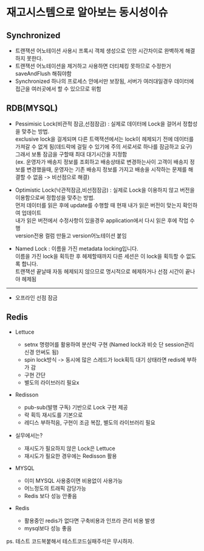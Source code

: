 # 재고시스템으로 알아보는 동시성이슈

## Synchronized
- 트랜잭션 어노테이션 사용시 프록시 객체 생성으로 인한 시간차이로 완벽하게 해결하지 못한다.
- 트랜잭션 어노테이션을 제거하고 사용하면 더티체킹 못하므로 수정한거 saveAndFlush 해줘야함
- Synchronized 하나의 프로세스 안에서만 보장됨, 서버가 여러대일경우 데이터에 접근을 여러곳에서
 할 수 있으므로 위험

## RDB(MYSQL)
- Pessimisic Lock(비관적 잠금,선점잠금) : 실제로 데이터에 Lock을 걸어서 정합성을 맞추는 방법.<br>
exclusive lock을 걸게되며 다른 트랙잭션에서는 lock이 헤제되기 전에 데이터를 가져갈 수 없게 됨(데드락에 걸릴 수 있기에 주의 서로서로 하나를 잠금하고 요구)<br>
그래서 보통 잠금을 구할때 최대 대기시간을 지정함<br>
  (ex. 운영자가 배송지 정보를 조회하고 배송상태로 변경하는사이 고객이 배송지 정보를
변경했을때, 운영자는 기존 배송지 정보를 가지고 배송을 시작하는 문제를 해결할 수 없음 -> 비선점으로 해결)

  
- Optimistic Lock(낙관적잠금,비선점잠금) : 실제로 Lock을 이용하지 않고 버전을 이용함으로써 정합성을 맞추는 방법.<br> 
먼저 데이터를 읽은 후에 update를 수행할 때 현재 내가 읽은 버전이 맞는지 확인하여 업데이트<br>
내가 읽은 버전에서 수정사항이 있을경우 application에서 다시 읽은 후에 작업 수행<br> 
version전용 컬럼 만들고 version어노테이션 붙임

- Named Lock : 이름을 가진 metadata locking입니다.<br>
이름을 가진 lock을 획득한 후 헤제할때까지 다른 세션은 이 lock을 획득할 수 없도록 합니다.<br>
트랜잭션 끝날때 자동 헤제되지 않으므로 명시적으로 헤제하거나 선점 시간이 끝나야 헤제됨

---
- 오프라인 선점 잠금
  

## Redis
- Lettuce
  - setnx 명령어를 활용하여 분산락 구현 (Named lock과 비슷 단 session관리 신경 안써도 됨)
  - spin lock방식 -> 동시에 많은 스레드가 lock획득 대기 상태라면 redis에 부하가 감
  - 구현 간단
  - 별도의 라이브러리 필요x
- Redisson
  - pub-sub(발행 구독) 기반으로 Lock 구현 제공
  - 락 획득 재시도를 기본으로
  - 레디스 부하적음, 구현이 조금 복잡, 별도의 라이브러리 필요
- 실무에서는?
  - 재시도가 필요하지 않은 Lock은 Lettuce
  - 재시도가 필요한 경우에는 Redisson 활용

- MYSQL
  - 이미 MYSQL 사용중이면 비용없이 사용가능
  - 어느정도의 트래픽 감당가능
  - Redis 보다 성능 안좋음
- Redis
  - 활용중인 redis가 없다면 구축비용과 인프라 관리 비용 발생
  - mysql보다 성능 좋음


ps. 테스트 코드복붙해서 테스트코드실패주석은 무시하자.